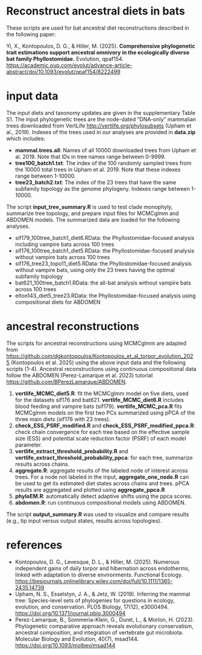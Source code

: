 # Reconstruct ancestral diets in bats
These scripts are used for bat ancestral diet reconstructions described in the following paper:

Yi, X., Kontopoulos, D. G., & Hiller, M. (2025). **Comprehensive phylogenetic trait estimations support ancestral omnivory in the ecologically diverse bat family Phyllostomidae.** Evolution, qpaf154. https://academic.oup.com/evolut/advance-article-abstract/doi/10.1093/evolut/qpaf154/8222499

# input data
The input diets and taxonomy updates are given in the supplementary Table S1. The input phylogenetic trees are the node-dated “DNA-only” mammalian trees downloaded from VertLife http://vertlife.org/phylosubsets (Upham et al., 2019). Indexes of the trees used in our analyses are provided in **data.zip** which includes: 
* **mammal.trees.all**: Names of all 10000 downloaded trees from Upham et al. 2019. Note that IDs in tree names range between 0-9999.
* **tree100_batch1.txt**: The index of the 100 randomly sampled trees from the 10000 total trees in Upham et al. 2019. Note that these indexes range between 1-10000.
* **tree23_batch2.txt**: The index of the 23 trees that have the same subfamily topology as the genome phylogeny. Indexes range between 1-10000.

The script **input_tree_summary.R** is used to test clade monophyly, summarize tree topology, and prepare input files for MCMCglmm and ABDOMEN models. 
The summarized data are loaded for the following analyses.
* sif179_100tree_batch1_diet6.RData: the Phyllostomidae-focused analysis including vampire bats across 100 trees
* sif176_100tree_batch1_diet5.RData: the Phyllostomidae-focused analysis without vampire bats across 100 trees
* sif176_tree23_topo11_diet5.RData: the Phyllostomidae-focused analysis without vampire bats, using only the 23 trees having the optimal subfamily topology
* bat621_100tree_batch1.RData: the all-bat analysis without vampire bats across 100 trees
* elton143_diet5_tree23.RData: the Phyllostomidae-focused analysis using compositional diets for ABDOMEN       

# ancestral reconstructions 
The scripts for ancestral reconstructions using MCMCglmm are adapted from https://github.com/dgkontopoulos/Kontopoulos_et_al_torpor_evolution_2025 (Kontopoulos et al. 2025) using the above input data and the following scripts (1-4). Ancestral reconstructions using continuous compositional data follow the ABDOMEN (Perez-Lamarque et al. 2023) tutorial https://github.com/BPerezLamarque/ABDOMEN.
1. **vertlife_MCMC_diet5.R**: fit the MCMCglmm model on five diets, used for the datasets sif176 and bat621. **vertlife_MCMC_diet6.R** includes blood feeding and vampire bats (sif179). **vertlife_MCMC_pca.R** fits MCMCglmm models on the first two PCs summarized using pPCA of the three main diets (sif176 with 23 trees). 
2. **check_ESS_PSRF_modified.R** and **check_ESS_PSRF_modified_ppca.R**: check chain convergence for each tree based on the effective sample size (ESS) and potential scale reduction factor (PSRF) of each model parameter.
3. **vertlife_extract_threshold_probability.R** and **vertlife_extract_threshold_probability_ppca**: for each tree, summarize results across chains.
4. **aggregate.R**: aggregate results of the labeled node of interest across trees. For a node not labeled in the input, **aggregate_one_node.R** can be used to get its estimated diet states across chains and trees. pPCA results are aggregated and plotted using **aggregate_ppca.R**
5. **phyloEM.R**: automatically detect adaptive shifts using the ppca scores.
6. **abdomen.R**: run continuous compositional models using ABDOMEN.

The script **output_summary.R** was used to visualize and compare results (e.g., tip input versus output states, results across topologies). 

# references
* Kontopoulos, D. G., Levesque, D. L., & Hiller, M. (2025). Numerous independent gains of daily torpor and hibernation across endotherms, linked with adaptation to diverse environments. Functional Ecology. https://besjournals.onlinelibrary.wiley.com/doi/full/10.1111/1365-2435.14739
* Upham, N. S., Esselstyn, J. A., & Jetz, W. (2019). Inferring the mammal tree: Species-level sets of phylogenies for questions in ecology, evolution, and conservation. PLOS Biology, 17(12), e3000494. https://doi.org/10.1371/journal.pbio.3000494
* Perez-Lamarque, B., Sommeria-Klein, G., Duret, L., & Morlon, H. (2023). Phylogenetic comparative approach reveals evolutionary conservatism, ancestral composition, and integration of vertebrate gut microbiota. Molecular Biology and Evolution, 40(7), msad144. https://doi.org/10.1093/molbev/msad144

